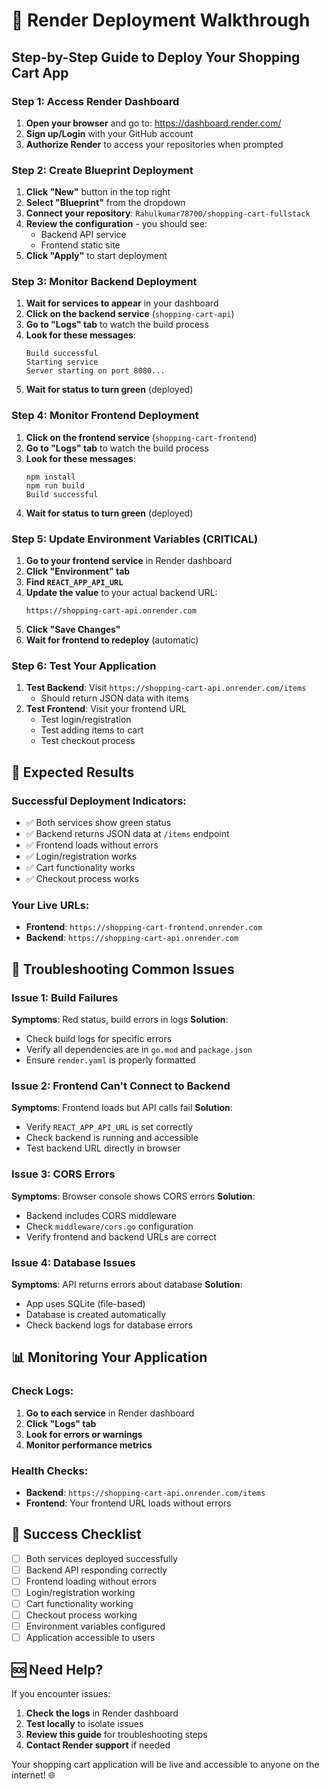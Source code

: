 # 🚀 Render Deployment Walkthrough

## Step-by-Step Guide to Deploy Your Shopping Cart App

### Step 1: Access Render Dashboard
1. **Open your browser** and go to: https://dashboard.render.com/
2. **Sign up/Login** with your GitHub account
3. **Authorize Render** to access your repositories when prompted

### Step 2: Create Blueprint Deployment
1. **Click "New"** button in the top right
2. **Select "Blueprint"** from the dropdown
3. **Connect your repository**: `Rahulkumar78700/shopping-cart-fullstack`
4. **Review the configuration** - you should see:
   - Backend API service
   - Frontend static site
5. **Click "Apply"** to start deployment

### Step 3: Monitor Backend Deployment
1. **Wait for services to appear** in your dashboard
2. **Click on the backend service** (`shopping-cart-api`)
3. **Go to "Logs" tab** to watch the build process
4. **Look for these messages**:
   ```
   Build successful
   Starting service
   Server starting on port 8080...
   ```
5. **Wait for status to turn green** (deployed)

### Step 4: Monitor Frontend Deployment
1. **Click on the frontend service** (`shopping-cart-frontend`)
2. **Go to "Logs" tab** to watch the build process
3. **Look for these messages**:
   ```
   npm install
   npm run build
   Build successful
   ```
4. **Wait for status to turn green** (deployed)

### Step 5: Update Environment Variables (CRITICAL)
1. **Go to your frontend service** in Render dashboard
2. **Click "Environment" tab**
3. **Find `REACT_APP_API_URL`**
4. **Update the value** to your actual backend URL:
   ```
   https://shopping-cart-api.onrender.com
   ```
5. **Click "Save Changes"**
6. **Wait for frontend to redeploy** (automatic)

### Step 6: Test Your Application
1. **Test Backend**: Visit `https://shopping-cart-api.onrender.com/items`
   - Should return JSON data with items
2. **Test Frontend**: Visit your frontend URL
   - Test login/registration
   - Test adding items to cart
   - Test checkout process

## 🎯 Expected Results

### Successful Deployment Indicators:
- ✅ Both services show green status
- ✅ Backend returns JSON data at `/items` endpoint
- ✅ Frontend loads without errors
- ✅ Login/registration works
- ✅ Cart functionality works
- ✅ Checkout process works

### Your Live URLs:
- **Frontend**: `https://shopping-cart-frontend.onrender.com`
- **Backend**: `https://shopping-cart-api.onrender.com`

## 🔧 Troubleshooting Common Issues

### Issue 1: Build Failures
**Symptoms**: Red status, build errors in logs
**Solution**: 
- Check build logs for specific errors
- Verify all dependencies are in `go.mod` and `package.json`
- Ensure `render.yaml` is properly formatted

### Issue 2: Frontend Can't Connect to Backend
**Symptoms**: Frontend loads but API calls fail
**Solution**:
- Verify `REACT_APP_API_URL` is set correctly
- Check backend is running and accessible
- Test backend URL directly in browser

### Issue 3: CORS Errors
**Symptoms**: Browser console shows CORS errors
**Solution**:
- Backend includes CORS middleware
- Check `middleware/cors.go` configuration
- Verify frontend and backend URLs are correct

### Issue 4: Database Issues
**Symptoms**: API returns errors about database
**Solution**:
- App uses SQLite (file-based)
- Database is created automatically
- Check backend logs for database errors

## 📊 Monitoring Your Application

### Check Logs:
1. **Go to each service** in Render dashboard
2. **Click "Logs" tab**
3. **Look for errors or warnings**
4. **Monitor performance metrics**

### Health Checks:
- **Backend**: `https://shopping-cart-api.onrender.com/items`
- **Frontend**: Your frontend URL loads without errors

## 🎉 Success Checklist

- [ ] Both services deployed successfully
- [ ] Backend API responding correctly
- [ ] Frontend loading without errors
- [ ] Login/registration working
- [ ] Cart functionality working
- [ ] Checkout process working
- [ ] Environment variables configured
- [ ] Application accessible to users

## 🆘 Need Help?

If you encounter issues:
1. **Check the logs** in Render dashboard
2. **Test locally** to isolate issues
3. **Review this guide** for troubleshooting steps
4. **Contact Render support** if needed

Your shopping cart application will be live and accessible to anyone on the internet! 🌐 